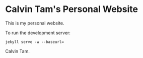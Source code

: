 # Calvin Tam's Personal Website 

This is my personal website.

To run the development server:
```
jekyll serve -w --baseurl=
```

Calvin Tam.
